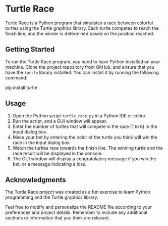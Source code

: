 # Turtle Race

Turtle Race is a Python program that simulates a race between colorful turtles using the Turtle graphics library. Each turtle competes to reach the finish line, and the winner is determined based on the position reached.

## Getting Started

To run the Turtle Race program, you need to have Python installed on your machine. Clone the project repository from GitHub, and ensure that you have the `turtle` library installed. You can install it by running the following command:

pip install turtle


## Usage

1. Open the Python script `turtle_race.py` in a Python IDE or editor.
2. Run the script, and a GUI window will appear.
3. Enter the number of turtles that will compete in the race (1 to 6) in the input dialog box.
4. Make your bet by entering the color of the turtle you think will win the race in the input dialog box.
5. Watch the turtles race towards the finish line. The winning turtle and the race result will be displayed in the console.
6. The GUI window will display a congratulatory message if you win the bet, or a message indicating a loss.


## Acknowledgments
The Turtle Race project was created as a fun exercise to learn Python programming and the Turtle graphics library.

Feel free to modify and personalize the README file according to your preferences and project details. Remember to include any additional sections or information that you think are relevant.




